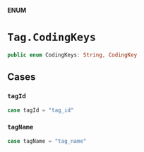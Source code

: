 **ENUM**

# `Tag.CodingKeys`

```swift
public enum CodingKeys: String, CodingKey
```

## Cases
### `tagId`

```swift
case tagId = "tag_id"
```

### `tagName`

```swift
case tagName = "tag_name"
```
